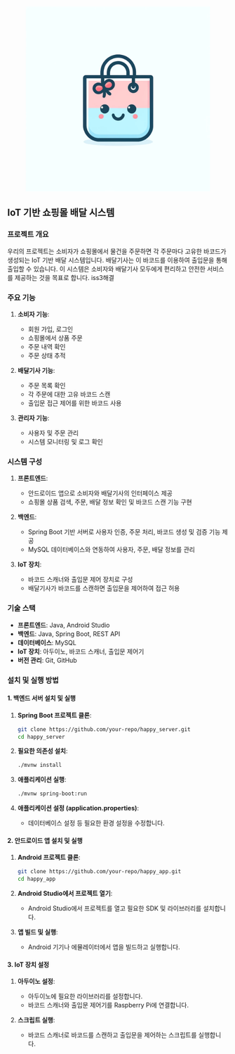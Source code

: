 <div align="center">
  <img src="assets/logo.png" alt="쇼핑몰 로고" width="420" />
</div>

## IoT 기반 쇼핑몰 배달 시스템

### 프로젝트 개요
우리의 프로젝트는 소비자가 쇼핑몰에서 물건을 주문하면 각 주문마다 고유한 바코드가 생성되는 IoT 기반 배달 시스템입니다. 배달기사는 이 바코드를 이용하여 출입문을 통해 출입할 수 있습니다. 이 시스템은 소비자와 배달기사 모두에게 편리하고 안전한 서비스를 제공하는 것을 목표로 합니다.
iss3해결

### 주요 기능

1. **소비자 기능**:
   - 회원 가입, 로그인
   - 쇼핑몰에서 상품 주문
   - 주문 내역 확인
   - 주문 상태 추적

2. **배달기사 기능**:
   - 주문 목록 확인
   - 각 주문에 대한 고유 바코드 스캔
   - 출입문 접근 제어를 위한 바코드 사용

3. **관리자 기능**:
   - 사용자 및 주문 관리
   - 시스템 모니터링 및 로그 확인

### 시스템 구성

1. **프론트엔드**:
   - 안드로이드 앱으로 소비자와 배달기사의 인터페이스 제공
   - 쇼핑몰 상품 검색, 주문, 배달 정보 확인 및 바코드 스캔 기능 구현

2. **백엔드**:
   - Spring Boot 기반 서버로 사용자 인증, 주문 처리, 바코드 생성 및 검증 기능 제공
   - MySQL 데이터베이스와 연동하여 사용자, 주문, 배달 정보를 관리

3. **IoT 장치**:
   - 바코드 스캐너와 출입문 제어 장치로 구성
   - 배달기사가 바코드를 스캔하면 출입문을 제어하여 접근 허용

### 기술 스택

- **프론트엔드**: Java, Android Studio
- **백엔드**: Java, Spring Boot, REST API
- **데이터베이스**: MySQL
- **IoT 장치**: 아두이노, 바코드 스캐너, 출입문 제어기
- **버전 관리**: Git, GitHub


### 설치 및 실행 방법

#### 1. 백엔드 서버 설치 및 실행
1. **Spring Boot 프로젝트 클론**:
    ```bash
    git clone https://github.com/your-repo/happy_server.git
    cd happy_server
    ```

2. **필요한 의존성 설치**:
    ```bash
    ./mvnw install
    ```

3. **애플리케이션 실행**:
    ```bash
    ./mvnw spring-boot:run
    ```

4. **애플리케이션 설정 (application.properties)**:
    - 데이터베이스 설정 등 필요한 환경 설정을 수정합니다.

#### 2. 안드로이드 앱 설치 및 실행
1. **Android 프로젝트 클론**:
    ```bash
    git clone https://github.com/your-repo/happy_app.git
    cd happy_app
    ```

2. **Android Studio에서 프로젝트 열기**:
    - Android Studio에서 프로젝트를 열고 필요한 SDK 및 라이브러리를 설치합니다.

3. **앱 빌드 및 실행**:
    - Android 기기나 에뮬레이터에서 앱을 빌드하고 실행합니다.

#### 3. IoT 장치 설정
1. **아두이노 설정**:
    - 아두이노에 필요한 라이브러리를 설정합니다.
    - 바코드 스캐너와 출입문 제어기를 Raspberry Pi에 연결합니다.

2. **스크립트 실행**:
    - 바코드 스캐너로 바코드를 스캔하고 출입문을 제어하는 스크립트를 실행합니다.